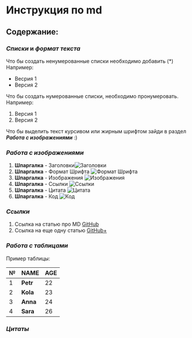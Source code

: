 # __Инструкция по md__

## Содержание:

### _Списки_ и _формат текста_
Что бы создать ненумерованные списки необходимо добавить (*) Например:

* Весрия 1
* Версия 2

Что бы создать нумерованные списки, необходимо пронумеровать. Например:
1. Версия 1
2. Версия 2

Что бы выделить текст курсивом или жирным шрифтом зайди в раздел *__Работа с изображениями__* :)


### _Работа с изображениями_
1. __Шпаргалка__ - Заголовки![Заголовки](Zagolovki.jpg)
2. __Шпаргалка__ - Формат Шрифта ![Формат Шрифта](FormatShrifta.jpg)
3. __Шпаргалка__ - Изображения ![Изображения](Izobraghenia.jpg)
4. __Шпаргалка__ - Ссылки ![Ссылки](Ssilki.jpg)
5. __Шпаргалка__ - Цитата ![Цитата](Citata.jpg)
6. __Шпаргалка__ - Код ![Код](Kod.jpg) 

### _Ссылки_
1. Ссылка на статью про MD [GitHub](https://gist.github.com/Jekins/2bf2d0638163f1294637)
2. Ссылка на еще одну статью [GitHub+](https://github.com/sandino/Markdown-Cheatsheet)


### _Работа с таблицами_
Пример таблицы:

|№|NAME|AGE|
|-|----|---|
|1|__Petr__|22 |
|2|__Kola__|23 |
|3|__Anna__|24 |
|4|__Sara__|26 |






### _Цитаты_

